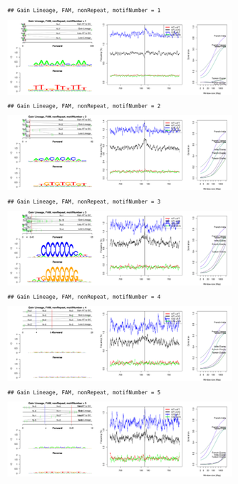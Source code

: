 

```
## Gain Lineage, FAM, nonRepeat, motifNumber = 1
```

![plot of chunk motifPValues](figure/motifPValues1.png) 

```
## Gain Lineage, FAM, nonRepeat, motifNumber = 2
```

![plot of chunk motifPValues](figure/motifPValues2.png) 

```
## Gain Lineage, FAM, nonRepeat, motifNumber = 3
```

![plot of chunk motifPValues](figure/motifPValues3.png) 

```
## Gain Lineage, FAM, nonRepeat, motifNumber = 4
```

![plot of chunk motifPValues](figure/motifPValues4.png) 

```
## Gain Lineage, FAM, nonRepeat, motifNumber = 5
```

![plot of chunk motifPValues](figure/motifPValues5.png) 
  
